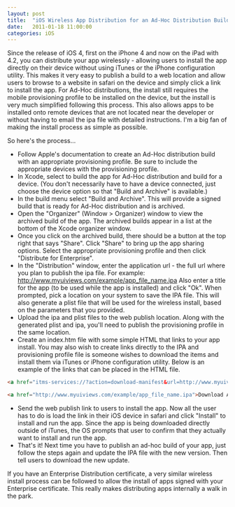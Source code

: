 ```yaml
---
layout: post
title:  "iOS Wireless App Distribution for an Ad-Hoc Distribution Build"
date:   2011-01-18 11:00:00
categories: iOS
---
```


Since the release of iOS 4, first on the iPhone 4 and now on the iPad with 4.2, you can distribute your app wirelessly - allowing users to install the app directly on their device without using iTunes or the iPhone configuration utility. This makes it very easy to publish a build to a web location and allow users to browse to a website in safari on the device and simply click a link to install the app. For Ad-Hoc distributions, the install still requires the mobile provisioning profile to be installed on the device, but the install is very much simplified following this process. This also allows apps to be installed onto remote devices that are not located near the developer or without having to email the ipa file with detailed instructions. I'm a big fan of making the install process as simple as possible.

So here's the process...


* Follow Apple's documentation to create an Ad-Hoc distribution build with an appropriate provisioning profile.  Be sure to include the appropriate devices with the provisioning profile.
* In Xcode, select to build the app for Ad-Hoc distribution and build for a device. (You don't necessarily have to have a device connected, just choose the device option so that "Build and Archive" is available.)
* In the build menu select "Build and Archive".  This will provide a signed build that is ready for Ad-Hoc distribution and is archived.
* Open the "Organizer" (Window > Organizer) window to view the archived build of the app.  The archived builds appear in a list at the bottom of the Xcode organizer window.
* Once you click on the archived build, there should be a button at the top right that says "Share".  Click "Share" to bring up the app sharing options.  Select the appropriate provisioning profile and then click "Distribute for Enterprise". 
* In the "Distribution" window, enter the application url - the full url where you plan to publish the ipa file.  For example:  http://www.myuiviews.com/example/app_file_name.ipa  Also enter a title for the app (to be used while the app is installed) and click "Ok".  When prompted, pick a location on your system to save the IPA file.  This will also generate a plist file that will be used for the wireless install, based on the parameters that you provided.
* Upload the ipa and plist files to the web publish location.  Along with the generated plist and ipa, you'll need to publish the provisioning profile in the same location.
* Create an index.htm file with some simple HTML that links to your app install.  You may also wish to create links directly to the IPA and provisioning profile file is someone wishes to download the items and install them via iTunes or iPhone configuration utility.  Below is an example of the links that can be placed in the HTML file.

```html
<a href="itms-services://?action=download-manifest&url=http://www.myuiviews.com/example/app_file_name.plist">Install App</a> 

<a href="http://www.myuiviews.com/example/app_file_name.ipa">Download App</a>
```

* Send the web publish link to users to install the app.  Now all the user has to do is load the link in their iOS device in safari and click "Install" to install and run the app.  Since the app is being downloaded directly outside of iTunes, the OS prompts that user to confirm that they actually want to install and run the app. 
* That's it!  Next time you have to publish an ad-hoc build of your app, just follow the steps again and update the IPA file with the new version.  Then tell users to download the new update.



If you have an Enterprise Distribution certificate, a very similar wireless install process can be followed to allow the install of apps signed with your Enterprise certificate.  This really makes distributing apps internally a walk in the park.